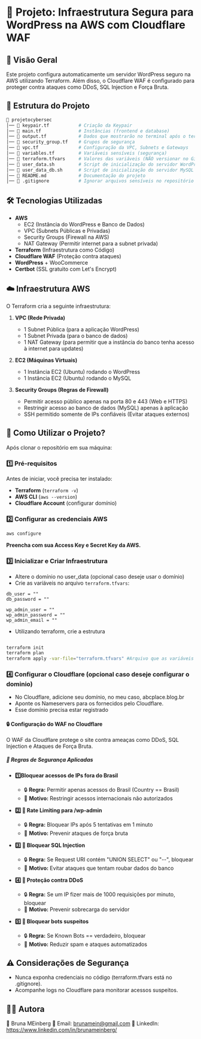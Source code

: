 # 🚀 Projeto: Infraestrutura Segura para WordPress na AWS com Cloudflare WAF

## 📌 Visão Geral
Este projeto configura automaticamente um servidor WordPress seguro na AWS utilizando Terraform. Além disso, o Cloudflare WAF é configurado para proteger contra ataques como DDoS, SQL Injection e Força Bruta.


## 📂 Estrutura do Projeto
```bash
📁 projetocybersec
│── 📄 keypair.tf           # Criação da Keypair 
│── 📄 main.tf              # Instâncias (frontend e database)
│── 📄 output.tf            # Dados que mostrarão no terminal após o terraform apply
│── 📄 security_group.tf    # Grupos de segurança
│── 📄 vpc.tf               # Configuração da VPC, Subnets e Gateways
│── 📄 variables.tf         # Variáveis sensíveis (segurança)
│── 📄 terraform.tfvars     # Valores das variáveis (NÃO versionar no Git)
│── 📄 user_data.sh         # Script de inicialização do servidor WordPress
│── 📄 user_data_db.sh      # Script de inicialização do servidor MySQL
│── 📄 README.md            # Documentação do projeto
│── 📄 .gitignore           # Ignorar arquivos sensíveis no repositório

```

## 🛠 Tecnologias Utilizadas
- **AWS**
    - EC2 (Instância do WordPress e Banco de Dados)
    - VPC (Subnets Públicas e Privadas)
    - Security Groups (Firewall na AWS)
    - NAT Gateway (Permitir internet para a subnet privada)
- **Terraform** (Infraestrutura como Código)
- **Cloudflare WAF** (Proteção contra ataques)
- **WordPress** + WooCommerce
- **Certbot** (SSL gratuito com Let's Encrypt)

## ☁️ Infraestrutura AWS
O Terraform cria a seguinte infraestrutura:

1. **VPC (Rede Privada)**

    - 1 Subnet Pública (para a aplicação WordPress)
    - 1 Subnet Privada (para o banco de dados)
    - 1 NAT Gateway (para permitir que a instância do banco tenha acesso à internet para updates)

2. **EC2 (Máquinas Virtuais)**

    - 1 Instância EC2 (Ubuntu) rodando o WordPress
    - 1 Instância EC2 (Ubuntu) rodando o MySQL

3. **Security Groups (Regras de Firewall)**

    - Permitir acesso público apenas na porta 80 e 443 (Web e HTTPS)
    - Restringir acesso ao banco de dados (MySQL) apenas à aplicação
    - SSH permitido somente de IPs confiáveis (Evitar ataques externos)


## 📜 Como Utilizar o Projeto?
Após clonar o repositório em sua máquina:

### 1️⃣ Pré-requisitos

Antes de iniciar, você precisa ter instalado:

- **Terraform** (```terraform -v```)
- **AWS CLI** (```aws --version```)
- **Cloudflare Account** (configurar domínio)

### 2️⃣ Configurar as credenciais AWS

```bash
aws configure
```

**Preencha com sua Access Key e Secret Key da AWS.**

### 3️⃣ Inicializar e Criar Infraestrutura

- Altere o domínio no user_data (opcional caso deseje usar o domínio)
- Crie as varíáveis no arquivo ```terraform.tfvars```:
```t
db_user = ""
db_password = ""

wp_admin_user = ""
wp_admin_password = ""
wp_admin_email = ""

```

- Utilizando terraform, crie a estrutura

```bash

terraform init
terraform plan
terraform apply -var-file="terraform.tfvars" #Arquivo que as variáveis estão escondidas
```

### 4️⃣ Configurar o Cloudflare (opcional caso deseje configurar o dominio)
- No Cloudflare, adicione seu domínio, no meu caso, abcplace.blog.br
- Aponte os Nameservers para os fornecidos pelo Cloudflare.
- Esse domínio precisa estar registrado

#### 🔒 Configuração do WAF no Cloudflare

O WAF da Cloudflare protege o site contra ameaças como DDoS, SQL Injection e Ataques de Força Bruta.

##### 🚨 Regras de Segurança Aplicadas

- **1️⃣Bloquear acessos de IPs fora do Brasil**

    - 🔒 **Regra:** Permitir apenas acessos do Brasil (Country == Brasil)
    - 📍 **Motivo:** Restringir acessos internacionais não autorizados

- **2️⃣ 🔹 Rate Limiting para /wp-admin**

    - 🔒 **Regra:** Bloquear IPs após 5 tentativas em 1 minuto
    - 📍 **Motivo:** Prevenir ataques de força bruta

- **3️⃣ 🔹 Bloquear SQL Injection**

    - 🔒 **Regra:** Se Request URI contém "UNION SELECT" ou "--", bloquear
    - 📍 **Motivo:** Evitar ataques que tentam roubar dados do banco

- **4️⃣ 🔹 Proteção contra DDoS**

    - 🔒 **Regra:** Se um IP fizer mais de 1000 requisições por minuto, bloquear
    - 📍 **Motivo:** Prevenir sobrecarga do servidor

- **5️⃣ 🔹 Bloquear bots suspeitos**

    - 🔒 **Regra:** Se Known Bots == verdadeiro, bloquear
    - 📍 **Motivo:** Reduzir spam e ataques automatizados


## ⚠️ Considerações de Segurança
- Nunca exponha credenciais no código (terraform.tfvars está no .gitignore).
- Acompanhe logs no Cloudflare para monitorar acessos suspeitos.

## 👨‍💻 Autora
🔹 Bruna MEinberg
📧 Email: brunamein@gmail.com
🔗 LinkedIn: https://www.linkedin.com/in/brunameinberg/